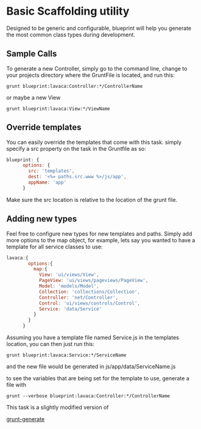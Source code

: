 # Basic Scaffolding utility

Designed to be generic and configurable, blueprint will help you generate the most common class types during development.

## Sample Calls

To generate a new Controller, simply go to the command line, change to your projects directory where the GruntFile is located, and run this:

```shell
grunt blueprint:lavaca:Controller:*/ControllerName
```

or maybe a new View

```shell
grunt blueprint:lavaca:View:*/ViewName
```


## Override templates
You can easily override the templates that come with this task. simply specify a src property on the task in the Gruntfile as so:

```js
blueprint: {
      options: {
        src: 'templates',
        dest: '<%= paths.src.www %>/js/app',
        appName: 'app'
      }
```

Make sure the src location is relative to the location of the grunt file.


## Adding new  types
Feel free to configure new types for new templates and paths. Simply add more options to the map object, for example, lets say you wanted to have a template for all service classes to use:

```js
lavaca:{
        options:{
          map:{
            View: 'ui/views/View',
            PageView: 'ui/views/pageviews/PageView',
            Model: 'models/Model',
            Collection: 'collections/Collection',
            Controller: 'net/Controller',
            Control: 'ui/views/controls/Control',
            Service: 'data/Service'
          }
        }
      }
```

Assuming you have a template file named Service.js in the templates location, you can then just run this:

```shell
grunt blueprint:lavaca:Service:*/ServiceName
```

and the new file would be generated in js/app/data/ServiceName.js


to see the variables that are being set for the template to use, generate a file with

```shell
grunt --verbose blueprint:lavaca:Controller:*/ControllerName
```

This task is a slightly modified version of

[grunt-generate](https://github.com/Grunt-generate/grunt-generate)
